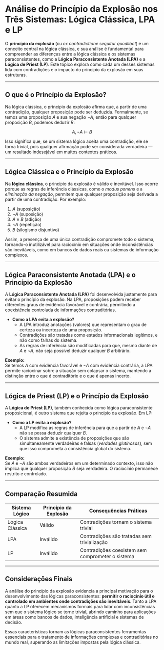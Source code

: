 # Análise do Princípio da Explosão nos Três Sistemas: Lógica Clássica, LPA e LP

O **princípio da explosão** (ou *ex contradictione sequitur quodlibet*) é um conceito central na lógica clássica, e sua análise é fundamental para compreender as diferenças entre a lógica clássica e os sistemas paraconsistentes, como a **Lógica Paraconsistente Anotada (LPA)** e a **Lógica de Priest (LP)**. Este tópico explora como cada um desses sistemas lida com contradições e o impacto do princípio da explosão em suas estruturas.

---

## O que é o Princípio da Explosão?

Na lógica clássica, o princípio da explosão afirma que, a partir de uma contradição, qualquer proposição pode ser deduzida. Formalmente, se temos uma proposição $A$ e sua negação $\neg A$, então para qualquer proposição $B$, podemos deduzir $B$:

$$
A, \neg A \vdash B
$$

Isso significa que, se um sistema lógico aceita uma contradição, ele se torna trivial, pois qualquer afirmação pode ser considerada verdadeira — um resultado indesejável em muitos contextos práticos.

---

## Lógica Clássica e o Princípio da Explosão

Na **lógica clássica**, o princípio da explosão é válido e inevitável. Isso ocorre porque as regras de inferência clássicas, como o *modus ponens* e a *eliminação da negação*, permitem que qualquer proposição seja derivada a partir de uma contradição. Por exemplo:

1. $A$ (suposição)
2. $\neg A$ (suposição)
3. $A \lor B$ (adição)
4. $\neg A$ (repetição)
5. $B$ (silogismo disjuntivo)

Assim, a presença de uma única contradição compromete todo o sistema, tornando-o inutilizável para raciocínio em situações onde inconsistências são inevitáveis, como em bancos de dados reais ou sistemas de informação complexos.

---

## Lógica Paraconsistente Anotada (LPA) e o Princípio da Explosão

A **Lógica Paraconsistente Anotada (LPA)** foi desenvolvida justamente para evitar o princípio da explosão. Na LPA, proposições podem receber diferentes graus de evidência favorável e contrária, permitindo a coexistência controlada de informações contraditórias.

- **Como a LPA evita a explosão?**
  - A LPA introduz anotações (valores) que representam o grau de certeza ou incerteza de uma proposição.
  - Contradições são tratadas como estados informacionais legítimos, e não como falhas do sistema.
  - As regras de inferência são modificadas para que, mesmo diante de $A$ e $\neg A$, não seja possível deduzir qualquer $B$ arbitrário.

**Exemplo:**  
Se temos $A$ com evidência favorável e $\neg A$ com evidência contrária, a LPA permite raciocinar sobre a situação sem colapsar o sistema, mantendo a distinção entre o que é contraditório e o que é apenas incerto.

---

## Lógica de Priest (LP) e o Princípio da Explosão

A **Lógica de Priest (LP)**, também conhecida como lógica paraconsistente proposicional, é outro sistema que rejeita o princípio da explosão. Em LP:

- **Como a LP evita a explosão?**
  - A LP modifica as regras de inferência para que a partir de $A$ e $\neg A$ não se possa deduzir qualquer $B$.
  - O sistema admite a existência de proposições que são simultaneamente verdadeiras e falsas (*verdades glutinosas*), sem que isso comprometa a consistência global do sistema.

**Exemplo:**  
Se $A$ e $\neg A$ são ambos verdadeiros em um determinado contexto, isso não implica que qualquer proposição $B$ seja verdadeira. O raciocínio permanece restrito e controlado.

---

## Comparação Resumida

| Sistema Lógico         | Princípio da Explosão | Consequências Práticas                          |
|------------------------|----------------------|-------------------------------------------------|
| Lógica Clássica        | Válido               | Contradições tornam o sistema trivial           |
| LPA                    | Inválido             | Contradições são tratadas sem trivialização     |
| LP                     | Inválido             | Contradições coexistem sem comprometer o sistema|

---

## Considerações Finais

A análise do princípio da explosão evidencia a principal motivação para o desenvolvimento das lógicas paraconsistentes: **permitir o raciocínio útil e controlado em ambientes onde contradições são inevitáveis**. Tanto a LPA quanto a LP oferecem mecanismos formais para lidar com inconsistências sem que o sistema lógico se torne trivial, abrindo caminho para aplicações em áreas como bancos de dados, inteligência artificial e sistemas de decisão.

Essas características tornam as lógicas paraconsistentes ferramentas essenciais para o tratamento de informações complexas e contraditórias no mundo real, superando as limitações impostas pela lógica clássica.
